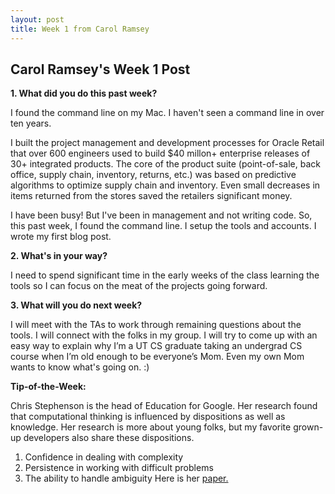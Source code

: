 ```yaml
---
layout: post
title: Week 1 from Carol Ramsey
---
```

## Carol Ramsey's Week 1 Post

**1. What did you do this past week?**

I found the command line on my Mac. I haven't seen a command line in over ten years. 

I built the project management and development processes for Oracle Retail that over 600 engineers used to build $40 millon+ enterprise releases of 30+ integrated products. The core of the product suite (point-of-sale, back office, supply chain, inventory, returns, etc.) was based on predictive algorithms to optimize supply chain and inventory. Even small decreases in items returned from the stores saved the retailers significant money.

I have been busy! But I've been in management and not writing code. So, this past week, I found the command line. I setup the tools and accounts. I wrote my first blog post. 

**2. What's in your way?**

I need to spend significant time in the early weeks of the class learning the tools so I can focus on the meat of the projects going forward.  

**3. What will you do next week?**

I will meet with the TAs to work through remaining questions about the tools. I will connect with the folks in my group. I will try to come up with an easy way to explain why I’m a UT CS graduate taking an undergrad CS course when I’m old enough to be everyone’s Mom. Even my own Mom wants to know what's going on. :)

**Tip-of-the-Week:**

Chris Stephenson is the head of Education for Google. Her research found that computational thinking is influenced by dispositions as well as knowledge. Her research is more about young folks, but my favorite grown-up developers also share these dispositions.
1. Confidence in dealing with complexity
2. Persistence in working with difficult problems
3. The ability to handle ambiguity
Here is her [paper.](https://drive.google.com/a/utexas.edu/file/d/0B4DNzNN9lGwLS1drUG5vdHViOU0/view?usp=sharing)

